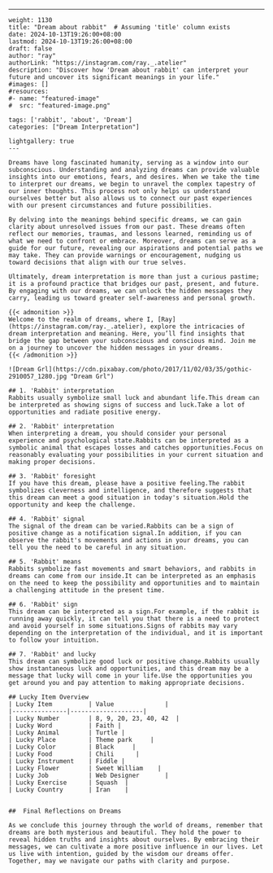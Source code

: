 ---
    weight: 1130
    title: "Dream about rabbit"  # Assuming 'title' column exists
    date: 2024-10-13T19:26:00+08:00
    lastmod: 2024-10-13T19:26:00+08:00
    draft: false
    author: "ray"
    authorLink: "https://instagram.com/ray._.atelier"
    description: "Discover how 'Dream about rabbit' can interpret your future and uncover its significant meanings in your life."
    #images: []
    #resources:
    #- name: "featured-image"
    #  src: "featured-image.png"
    
    tags: ['rabbit', 'about', 'Dream']
    categories: ["Dream Interpretation"]
    
    lightgallery: true
    ---
    
    Dreams have long fascinated humanity, serving as a window into our subconscious. Understanding and analyzing dreams can provide valuable insights into our emotions, fears, and desires. When we take the time to interpret our dreams, we begin to unravel the complex tapestry of our inner thoughts. This process not only helps us understand ourselves better but also allows us to connect our past experiences with our present circumstances and future possibilities.
    
    By delving into the meanings behind specific dreams, we can gain clarity about unresolved issues from our past. These dreams often reflect our memories, traumas, and lessons learned, reminding us of what we need to confront or embrace. Moreover, dreams can serve as a guide for our future, revealing our aspirations and potential paths we may take. They can provide warnings or encouragement, nudging us toward decisions that align with our true selves.
    
    Ultimately, dream interpretation is more than just a curious pastime; it is a profound practice that bridges our past, present, and future. By engaging with our dreams, we can unlock the hidden messages they carry, leading us toward greater self-awareness and personal growth.
    
    {{< admonition >}}
    Welcome to the realm of dreams, where I, [Ray](https://instagram.com/ray._.atelier), explore the intricacies of dream interpretation and meaning. Here, you’ll find insights that bridge the gap between your subconscious and conscious mind. Join me on a journey to uncover the hidden messages in your dreams.
    {{< /admonition >}}
    
    ![Dream Grl](https://cdn.pixabay.com/photo/2017/11/02/03/35/gothic-2910057_1280.jpg "Dream Grl")
    
    ## 1. 'Rabbit' interpretation
    Rabbits usually symbolize small luck and abundant life.This dream can be interpreted as showing signs of success and luck.Take a lot of opportunities and radiate positive energy.
    
    ## 2. 'Rabbit' interpretation
    When interpreting a dream, you should consider your personal experience and psychological state.Rabbits can be interpreted as a symbolic animal that escapes losses and catches opportunities.Focus on reasonably evaluating your possibilities in your current situation and making proper decisions.
    
    ## 3. 'Rabbit' foresight
    If you have this dream, please have a positive feeling.The rabbit symbolizes cleverness and intelligence, and therefore suggests that this dream can meet a good situation in today's situation.Hold the opportunity and keep the challenge.
    
    ## 4. 'Rabbit' signal
    The signal of the dream can be varied.Rabbits can be a sign of positive change as a notification signal.In addition, if you can observe the rabbit's movements and actions in your dreams, you can tell you the need to be careful in any situation.
    
    ## 5. 'Rabbit' means
    Rabbits symbolize fast movements and smart behaviors, and rabbits in dreams can come from our inside.It can be interpreted as an emphasis on the need to keep the possibility and opportunities and to maintain a challenging attitude in the present time.
    
    ## 6. 'Rabbit' sign
    This dream can be interpreted as a sign.For example, if the rabbit is running away quickly, it can tell you that there is a need to protect and avoid yourself in some situations.Signs of rabbits may vary depending on the interpretation of the individual, and it is important to follow your intuition.
    
    ## 7. 'Rabbit' and lucky
    This dream can symbolize good luck or positive change.Rabbits usually show instantaneous luck and opportunities, and this dream may be a message that lucky will come in your life.Use the opportunities you get around you and pay attention to making appropriate decisions.
    
    ## Lucky Item Overview
    | Lucky Item          | Value              |
    |---------------|--------------------|
    | Lucky Number        | 8, 9, 20, 23, 40, 42  |
    | Lucky Word          | Faith |
    | Lucky Animal        | Turtle |
    | Lucky Place         | Theme park     |
    | Lucky Color         | Black     |
    | Lucky Food          | Chili      |
    | Lucky Instrument    | Fiddle |
    | Lucky Flower        | Sweet William    |
    | Lucky Job           | Web Designer       |
    | Lucky Exercise      | Squash  |
    | Lucky Country       | Iran    |
    
    
    ##  Final Reflections on Dreams
    
    As we conclude this journey through the world of dreams, remember that dreams are both mysterious and beautiful. They hold the power to reveal hidden truths and insights about ourselves. By embracing their messages, we can cultivate a more positive influence in our lives. Let us live with intention, guided by the wisdom our dreams offer. Together, may we navigate our paths with clarity and purpose.
    